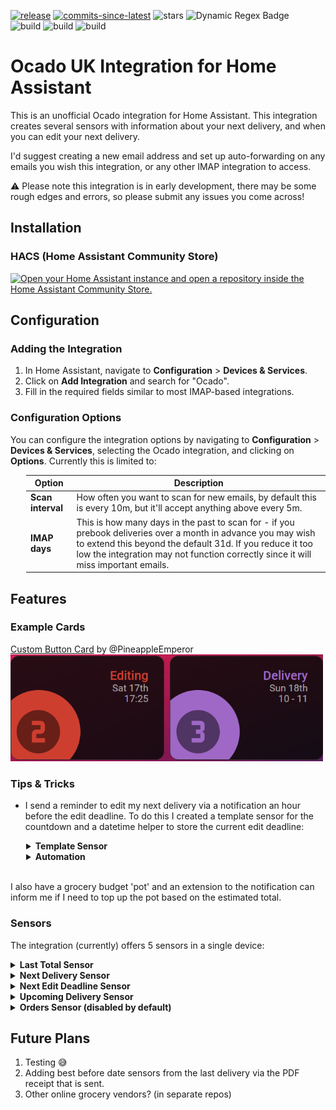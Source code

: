 [![release][release-badge]][release-url]
[![commits-since-latest][commits-badge]][commits-url]
![stars][stars-badge]
![Dynamic Regex Badge][hacs-badge]
\
![build][python-badge]
![build][hassfest-badge]
![build][hacs-valid-badge]

Ocado UK Integration for Home Assistant
=====================================

This is an unofficial Ocado integration for Home Assistant. This integration creates several sensors with information about your next delivery, and when you can edit your next delivery.

I'd suggest creating a new email address and set up auto-forwarding on any emails you wish this integration, or any other IMAP integration to access.

:warning: Please note this integration is in early development, there may be some rough edges and errors, so please submit any issues you come across!

Installation
------------

### HACS (Home Assistant Community Store)

[![Open your Home Assistant instance and open a repository inside the Home Assistant Community Store.](https://my.home-assistant.io/badges/hacs_repository.svg)](https://my.home-assistant.io/redirect/hacs_repository/?owner=pineappleemperor&repository=ocado-ha&category=Integration)


Configuration
-------------

### Adding the Integration

1.  In Home Assistant, navigate to **Configuration** > **Devices & Services**.
2.  Click on **Add Integration** and search for "Ocado".
3.  Fill in the required fields similar to most IMAP-based integrations.

### Configuration Options

You can configure the integration options by navigating to **Configuration** > **Devices & Services**, selecting the Ocado integration, and clicking on **Options**. Currently this is limited to:

<div style="margin-left: 25px;">

| **Option**        | **Description**                                            |
|-------------------|------------------------------------------------------------|
| **Scan interval** | How often you want to scan for new emails, by default this is every 10m, but it'll accept anything above every 5m. |
| **IMAP days**     | This is how many days in the past to scan for - if you prebook deliveries over a month in advance you may wish to extend this beyond the default 31d. If you reduce it too low the integration may not function correctly since it will miss important emails. |

</div>

Features
--------
### Example Cards

[Custom Button Card](/docs/community_templates/custom_button_card.yaml) by @PineappleEmperor
\
<img src="/docs/images/custom_button_card.png" alt="Example Custom Button Card" width="500"/>

### Tips & Tricks

* I send a reminder to edit my next delivery via a notification an hour before the edit deadline. To do this I created a template sensor for the countdown and a datetime helper to store the current edit deadline:

<div style="margin-left: 25px;">
<details>
<summary><strong>Template Sensor</strong></summary>


```
- name: "Ocado Edit Countdown"
    unique_id: ocado_edit_countdown
    availability: "{{ states('sensor.ocado_next_edit_deadline') not in ['unknown', 'unavailable', 'None', None] }}"
    icon: mdi:calendar-alert
    state: >
    {% set edit_deadline = states('sensor.ocado_next_edit_deadline')|as_datetime %}
    {% set edit_reminder = edit_deadline + timedelta(hours=-1) %}
    {% set now_datetime = states('sensor.date_time_iso')|as_datetime %}
    {% if (now_datetime.date() != edit_reminder.date()) %}
        -1
    {% elif edit_reminder.time() > edit_deadline.time() %}
        -1
    {% else %}
        {{ edit_deadline|time_until(precision=1)|replace(' hours','h')|replace(' minutes','m') }}
    {% endif %}
```
</details>


<details>
<summary><strong>Automation</strong></summary>


```
alias: Notify - Ocado Reminders
description: "Automation to send a reminder there's not much time left to edit the next Ocado order."
triggers:
- trigger: time
    at:
    entity_id: input_datetime.ocado_edit_reminder
    offset: "-01:00:00"
    id: edit_reminder
conditions: []
actions:
- choose:
    - conditions:
        - condition: trigger
            id:
            - edit_reminder
        sequence:
        - data:
            title: Ocado
            message: >-
                There's {{ states("sensor.ocado_edit_countdown") }} left to edit
                the Ocado order!
            action: notify.phones
mode: single
```
</details>
</div>
<br>

I also have a grocery budget 'pot' and an extension to the notification can inform me if I need to top up the pot based on the estimated total.


### Sensors

The integration (currently) offers 5 sensors in a single device:

<details>
<summary><strong>Last Total Sensor</strong></summary>
<div style="margin-left: 25px;">

This sensor provides the last total using the email that is usually delivered a short time after a delivery.

It has two attributes:

| **Attribute**     | **Description**                                            |
|-------------------|------------------------------------------------------------|
| **Updated**       | This is the datetime of the email the info was taken from. |
| **Order Number**  | The order number associated with the total.                |

</div>
</details>


<details>
<summary><strong>Next Delivery Sensor</strong></summary>
<div style="margin-left: 25px;">

This sensor provides the date of the next booked delivery using the collation of all "order is confirmed" emails available.

It has six attributes:

| **Attribute**          | **Description**                                            |
|------------------------|------------------------------------------------------------|
| **Updated**            | This is the datetime of the email the info was taken from. |
| **Order Number**       | The order number associated with the total.                |
| **Delivery datetime**  | This is the datetime found for the next delivery.          |
| **Delivery window**    | This is the delivery window found for the next delivery.   |
| **Edit deadline**      | This is the edit deadline found for the next delivery.     |
| **Estimated total**    | This is the estimated total found for the next delivery.   |

</div>
</details>


<details>
<summary><strong>Next Edit Deadline Sensor</strong></summary>
<div style="margin-left: 25px;">

This sensor provides the datetime of the next order's edit deadline using the last "order is confirmed" email.

It has two attributes:

| **Attribute**     | **Description**                                            |
|-------------------|------------------------------------------------------------|
| **Updated**       | This is the datetime of the email the info was taken from. |
| **Order Number**  | The order number associated with the total.                |

</div>
</details>


<details>
<summary><strong>Upcoming Delivery Sensor</strong></summary>
<div style="margin-left: 25px;">

This sensor provides the date of the next booked delivery after the next booked delivery using the collation of all "order is confirmed" emails available.

It has six attributes:

| **Attribute**          | **Description**                                                |
|------------------------|----------------------------------------------------------------|
| **Updated**            | This is the datetime of the email the info was taken from.     |
| **Order Number**       | The order number associated with the total.                    |
| **Delivery datetime**  | This is the datetime found for the upcoming delivery.          |
| **Delivery window**    | This is the delivery window found for the upcoming delivery.   |
| **Edit deadline**      | This is the edit deadline found for the upcoming delivery.     |
| **Estimated total**    | This is the estimated total found for the upcoming delivery.   |

</div>
</details>


<details>
<summary><strong>Orders Sensor (disabled by default)</strong></summary>
<div style="margin-left: 25px;">

This sensor provides a list (via its attribute) of all future orders that have been parsed by the integration. The state of the sensor is the datetime it was last updated.

It has a single attribute:

| **Attribute**     | **Description**                                                              |
|-------------------|------------------------------------------------------------------------------|
| **orders**        | This is the list of future orders that have been parsed by the integration.  |

</div>
</details>


Future Plans
--------
1. Testing 😅
2. Adding best before date sensors from the last delivery via the PDF receipt that is sent.
3. Other online grocery vendors? (in separate repos)

<!-- Badges -->

[commits-badge]: https://img.shields.io/github/commits-since/PineappleEmperor/ocado-ha/latest?style=flat-square
[downloads-badge]: https://img.shields.io/github/downloads/pineappleemperor/ocado-ha/total?style=flat-square
[hacs-badge]: https://img.shields.io/badge/dynamic/regex?url=https%3A%2F%2Fraw.githubusercontent.com%2Fhacs%2Fdefault%2Frefs%2Fheads%2Fmaster%2Fintegration&search=(%22PineappleEmperor%2Focado-ha%22)&replace=default&style=flat-square&label=hacs&link=https%3A%2F%2Fgithub.com%2Fhacs%2Fintegration
[hacs-valid-badge]: https://img.shields.io/github/actions/workflow/status/PineappleEmperor/ocado-ha/hacs_validate.yml?style=flat-square&label=hacs%20valid
[hassfest-badge]: https://img.shields.io/github/actions/workflow/status/PineappleEmperor/ocado-ha/hassfest_validate.yml?style=flat-square&label=hassfest
[python-badge]: https://img.shields.io/github/actions/workflow/status/PineappleEmperor/ocado-ha/python_validate.yml?style=flat-square&label=python
[release-badge]: https://img.shields.io/github/v/release/PineappleEmperor/ocado-ha?style=flat-square
[stars-badge]: https://img.shields.io/github/stars/PineappleEmperor/ocado-ha?style=flat-square

<!-- References -->

[commits-url]: https://github.com/PineappleEmperor/ocado-ha/commits/main/
[hacs-url]: https://github.com/hacs/integration
[release-url]: https://github.com/PineappleEmperor/ocado-ha/releases
